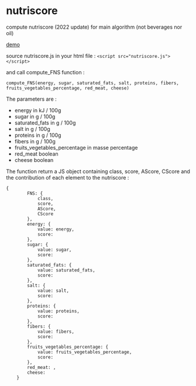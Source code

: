 # nutriscore
compute nutriscore (2022 update) for main algorithm (not beverages nor oil)

[demo](https://pi3141.github.io/nutriscore.html)

source nutriscore.js in your html file :
 `<script src="nutriscore.js"></script>`
 
 and call compute_FNS function :
 ```
 compute_FNS(energy, sugar, saturated_fats, salt, proteins, fibers, fruits_vegetables_percentage, red_meat, cheese)
 ```
 
 The parameters are :
 * energy in kJ / 100g
 * sugar in g / 100g
 * saturated_fats in g / 100g
 * salt in g / 100g
 * proteins in g / 100g
 * fibers in g / 100g
 * fruits_vegetables_percentage in masse percentage
 * red_meat boolean
 * cheese boolean

The function return a JS object containing class, score, AScore, CScore and the contribution of each element to the nutriscore :
```
{
        FNS: {
            class,
            score,
            AScore,
            CScore
        },
        energy: {
            value: energy,
            score: 
        },
        sugar: {
            value: sugar,
            score: 
        },
        saturated_fats: {
            value: saturated_fats,
            score: 
        },
        salt: {
            value: salt,
            score: 
        },
        proteins: {
            value: proteins,
            score: 
        },
        fibers: {
            value: fibers,
            score: 
        },
        fruits_vegetables_percentage: {
            value: fruits_vegetables_percentage,
            score: 
        },
        red_meat: ,
        cheese: 
    }
```
